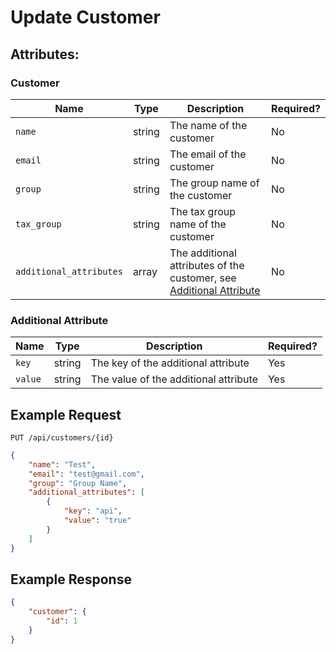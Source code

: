 # Update Customer

## Attributes:

### Customer
| Name                    | Type      | Description                                                                                  | Required? |
|-------------------------|-----------|----------------------------------------------------------------------------------------------|-----------|
| `name`                  | string    | The name of the customer                                                                     | No        |
| `email`                 | string    | The email of the customer                                                                    | No        |
| `group`                 | string    | The group name of the customer                                                               | No        |
| `tax_group`             | string    | The tax group name of the customer                                                           | No        |
| `additional_attributes` | array     | The additional attributes of the customer, see [Additional Attribute](#additional-attribute) | No        |

### Additional Attribute

| Name    | Type    | Description                           | Required? |
|---------|---------|---------------------------------------|-----------|
| `key`   | string  | The key of the additional attribute   | Yes       |
| `value` | string  | The value of the additional attribute | Yes       |

## Example Request

```http request
PUT /api/customers/{id}
```

```json lines
{
    "name": "Test",
    "email": "test@gmail.com",
    "group": "Group Name",
    "additional_attributes": [
        {
            "key": "api",
            "value": "true"
        }
    ]
}
```

## Example Response

```json
{
    "customer": {
        "id": 1
    }
}
```
